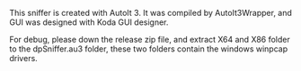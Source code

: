 This sniffer is created with AutoIt 3. It was compiled by AutoIt3Wrapper, and GUI was designed with Koda GUI designer.

For debug, please down the release zip file, and extract X64 and X86 folder to the dpSniffer.au3 folder, these two folders contain the windows winpcap drivers.
